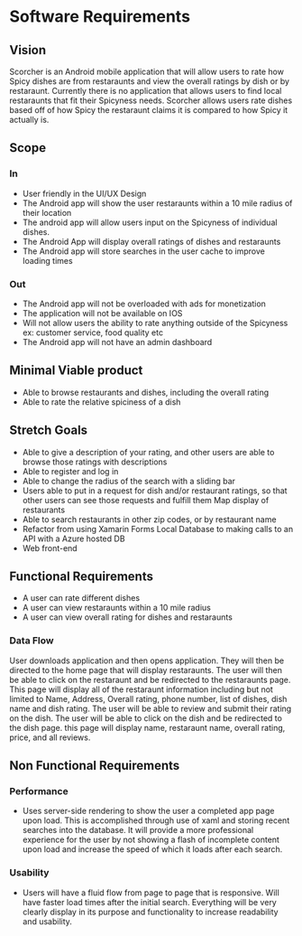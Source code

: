 # Software Requirements

## Vision

Scorcher is an Android mobile application that will allow users to rate how Spicy dishes are from restaraunts and
view the overall ratings by dish or by restaraunt. Currently there is no application that allows users to
find local restaraunts that fit their Spicyness needs. Scorcher allows users rate dishes based off of how Spicy the restaraunt
claims it is compared to how Spicy it actually is.

## Scope

### In
* User friendly in the UI/UX Design
* The Android app will show the user restaraunts within a 10 mile radius of their location
* The android app will allow users input on the Spicyness of individual dishes.
* The Android App will display overall ratings of dishes and restaraunts
* The Android app will store searches in the user cache to improve loading times

### Out
* The Android app will not be overloaded with ads for monetization
* The application will not be available on IOS
* Will not allow users the ability to rate anything outside of the Spicyness ex: customer service, food quality etc
* The Android app will not have an admin dashboard

## Minimal Viable product
* Able to browse restaurants and dishes, including the overall rating
* Able to rate the relative spiciness of a dish

## Stretch Goals
* Able to give a description of your rating, and other users are able to browse those ratings with descriptions
* Able to register and log in
* Able to change the radius of the search with a sliding bar
* Users able to put in a request for dish and/or restaurant ratings, so that other users can see those requests and fulfill them
Map display of restaurants
* Able to search restaurants in other zip codes, or by restaurant name
* Refactor from using Xamarin Forms Local Database to making calls to an API with a Azure hosted DB
* Web front-end

## Functional Requirements

* A user can rate different dishes
* A user can view restaraunts within a 10 mile radius
* A user can view overall rating for dishes and restaraunts

### Data Flow

User downloads application and then opens application. They will then be directed to the home page that will display restaraunts.
The user will then be able to click on the restaraunt and be redirected to the restaraunts page. This page will display all of the
restaraunt information including but not limited to Name, Address, Overall rating, phone number, list of dishes, dish name and
dish rating. The user will be able to review and submit their rating on the dish. The user will be able to click on the dish and
be redirected to the dish page. this page will display name, restaraunt name, overall rating, price, and all reviews.

## Non Functional Requirements

### Performance
* Uses server-side rendering to show the user a completed app page upon load. This is accomplished through use of xaml
and storing recent searches into the database. It will provide a more professional experience for the user by not showing a 
flash of incomplete content upon load and increase the speed of which it loads after each search.

### Usability
* Users will have a fluid flow from page to page that is responsive. Will have faster load times after the initial search.
Everything will be very clearly display in its purpose and functionality to increase readability and usability.
